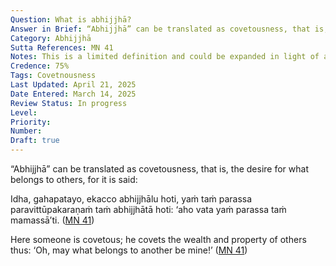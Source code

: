 ```yaml
---
Question: What is abhijjhā?
Answer in Brief: “Abhijjhā” can be translated as covetousness, that is, the desire for what belongs to others.
Category: Abhijjhā
Sutta References: MN 41
Notes: This is a limited definition and could be expanded in light of a more detailed explanation in the Canon; however, I haven’t come across one yet.
Credence: 75%
Tags: Covetnousness
Last Updated: April 21, 2025
Date Entered: March 14, 2025
Review Status: In progress
Level: 
Priority: 
Number: 
Draft: true
---
```


“Abhijjhā” can be translated as covetousness, that is, the desire for what belongs to others, for it is said: 

Idha, gahapatayo, ekacco abhijjhālu hoti, yaṁ taṁ parassa paravittūpakaraṇaṁ taṁ abhijjhātā hoti: ‘aho vata yaṁ parassa taṁ mamassā’ti. ([MN 41](https://suttacentral.net/mn41/pli/ms?lang=en&layout=plain&reference=none&notes=asterisk&highlight=false&script=latin))

Here someone is covetous; he covets the wealth and property of others thus: ‘Oh, may what belongs to another be mine!’ ([MN 41](https://suttacentral.net/mn41/en/bodhi?lang=en&reference=none&highlight=false))